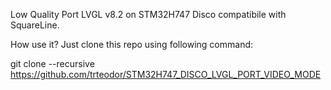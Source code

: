 Low Quality Port LVGL v8.2 on STM32H747 Disco compatibile with SquareLine.

How use it? Just clone this repo using following command:

git clone --recursive https://github.com/trteodor/STM32H747_DISCO_LVGL_PORT_VIDEO_MODE